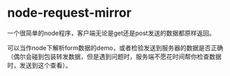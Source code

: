 # node-request-mirror
一个很简单的node程序，客户端无论是get还是post发送的数据都原样返回。  

可以当作node下解析form数据的demo，或者检验发送到服务器的数据是否正确（偶尔会碰到包装转发数据，但是遇到问题时，服务端不愿花时间帮你检查数据时，发送到这个查看）。

